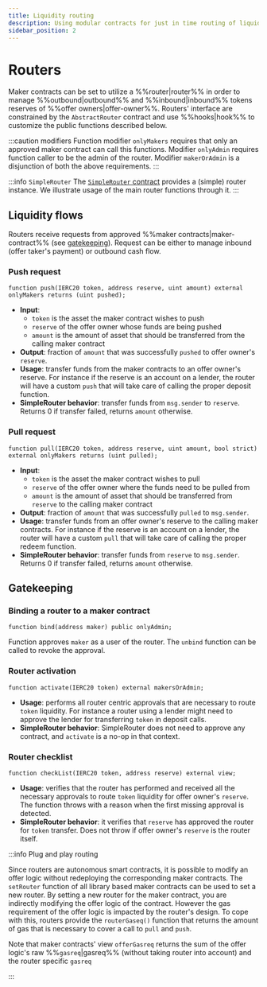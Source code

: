 ```yaml
---
title: Liquidity routing
description: Using modular contracts for just in time routing of liquidity.
sidebar_position: 2
---
```


# Routers

Maker contracts can be set to utilize a %%router|router%% in order to manage %%outbound|outbound%% and %%inbound|inbound%% tokens reserves of %%offer owners|offer-owner%%. Routers' interface are constrained by the `AbstractRouter` contract and use  %%hooks|hook%% to customize the public functions described below.

:::caution modifiers
Function modifier `onlyMakers` requires that only an approved maker contract can call this functions. Modifier `onlyAdmin` requires function caller to be the admin of the router. Modifier `makerOrAdmin` is a disjunction of both the above requirements.
:::

:::info `SimpleRouter`
The [`SimpleRouter` contract](./code/strats/src/strategies/routers/SimpleRouter) provides a (simple) router instance. We illustrate usage of the main router functions through it. 
:::


## Liquidity flows

Routers receive requests from approved %%maker contracts|maker-contract%% (see [gatekeeping](#gatekeeping)). Request can be either to manage inbound (offer taker's payment) or outbound cash flow.

### Push request

```solidity
function push(IERC20 token, address reserve, uint amount) external onlyMakers returns (uint pushed);
```
* **Input**: 
  * `token` is the asset the maker contract wishes to push
  * `reserve` of the offer owner whose funds are being pushed
  * `amount` is the amount of asset that should be transferred from the calling maker contract
* **Output**: fraction of `amount` that was successfully `pushed` to offer owner's `reserve`.
* **Usage**: transfer funds from the maker contracts to an offer owner's reserve. For instance if the reserve is an account on a lender, the router will have a custom `push` that will take care of calling the proper deposit function.   
* **SimpleRouter behavior**: transfer funds from `msg.sender` to `reserve`. Returns 0 if transfer failed, returns `amount` otherwise.

### Pull request

```solidity 
function pull(IERC20 token, address reserve, uint amount, bool strict) external onlyMakers returns (uint pulled);
```
* **Input**: 
  * `token` is the asset the maker contract wishes to pull
  * `reserve` of the offer owner where the funds need to be pulled from
  * `amount` is the amount of asset that should be transferred from `reserve` to the calling maker contract
* **Output**: fraction of `amount` that was successfully `pulled` to `msg.sender`.
* **Usage**: transfer funds from an offer owner's reserve to the calling maker contracts. For instance if the reserve is an account on a lender, the router will have a custom `pull` that will take care of calling the proper redeem function.   
* **SimpleRouter behavior**: transfer funds from `reserve` to `msg.sender`. Returns 0 if transfer failed, returns `amount` otherwise.


## Gatekeeping

### Binding a router to a maker contract

```solidity 
function bind(address maker) public onlyAdmin;
```
Function approves `maker` as a user of the router. The `unbind` function can be called to revoke the approval. 

### Router activation

```solidity
function activate(IERC20 token) external makersOrAdmin;
```

* **Usage**: performs all router centric approvals that are necessary to route `token` liquidity. For instance a router using a lender might need to approve the lender for transferring `token` in deposit calls.
* **SimpleRouter behavior**: SimpleRouter does not need to approve any contract, and `activate` is a no-op in that context.

### Router checklist

```solidity
function checkList(IERC20 token, address reserve) external view;
```
* **Usage**: verifies that the router has performed and received all the necessary approvals to route `token` liquidity for offer owner's `reserve`. The function throws with a reason when the first missing approval is detected.
* **SimpleRouter behavior**: it verifies that `reserve` has approved the router for `token` transfer. Does not throw if offer owner's `reserve` is the router itself.

:::info Plug and play routing

Since routers are autonomous smart contracts, it is possible to modify an offer logic without redeploying the corresponding maker contracts. The `setRouter` function of all library based maker contracts can be used to set a new router. By setting a new router for the maker contract, you are indirectly modifying the offer logic of the contract. However the gas requirement of the offer logic is impacted by the router's design. To cope with this, routers provide the `routerGaseq()` function that returns the amount of gas that is necessary to cover a call to `pull` and `push`.

Note that maker contracts' view `offerGasreq` returns the sum of the offer logic's raw %%`gasreq`|gasreq%% (without taking router into account) and the router specific `gasreq`

:::
